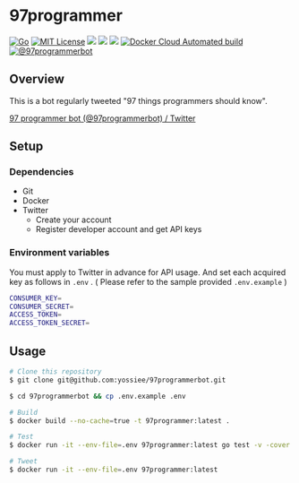 # 97programmer

[![Go](https://img.shields.io/github/go-mod/go-version/yossiee/97programmerbot?style=plastic)](go.mod)
[![MIT License](http://img.shields.io/badge/license-MIT-blue.svg?style=flat)](LICENSE)
[![](https://img.shields.io/docker/stars/yossiee/97programmer?style=plastic)](https://hub.docker.com/r/yossiee/97programmer)
[![](https://img.shields.io/docker/pulls/yossiee/97programmer?style=plastic)](https://hub.docker.com/r/yossiee/97programmer)
[![](https://img.shields.io/docker/cloud/build/yossiee/97programmer?style=plastic)](https://hub.docker.com/r/yossiee/97programmer)
[![Docker Cloud Automated build](https://img.shields.io/docker/cloud/automated/yossiee/97programmer?style=plastic)](https://hub.docker.com/r/yossiee/97programmer)
[![@97programmerbot](https://img.shields.io/twitter/follow/97programmerbot?label=follow%20me&style=social)](https://twitter.com/97programmerbot)

## Overview
This is a bot regularly tweeted "97 things programmers should know".

[97 programmer bot \(@97programmerbot\) / Twitter](https://twitter.com/97programmerbot)

## Setup
### Dependencies
- Git
- Docker
- Twitter
    - Create your account
    - Register developer account and get API keys

### Environment variables
You must apply to Twitter in advance for API usage. And set each acquired key as follows in `.env` . ( Please refer to the sample provided `.env.example` )

```sh
CONSUMER_KEY=
CONSUMER_SECRET=
ACCESS_TOKEN=
ACCESS_TOKEN_SECRET=
```

## Usage
```sh
# Clone this repository
$ git clone git@github.com:yossiee/97programmerbot.git

$ cd 97programmerbot && cp .env.example .env

# Build
$ docker build --no-cache=true -t 97programmer:latest .

# Test
$ docker run -it --env-file=.env 97programmer:latest go test -v -cover ./...

# Tweet
$ docker run -it --env-file=.env 97programmer:latest
```
